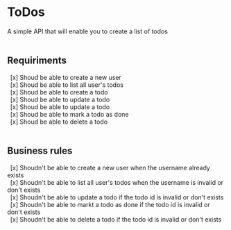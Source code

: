 # ToDos
A simple API that will enable you to create a list of todos<br>
<br>
## Requiriments<br>
&ensp;[x] Shoud be able to create a new user<br>
&ensp;[x] Shoud be able to list all user's todos<br>
&ensp;[x] Shoud be able to create a todo<br>
&ensp;[x] Shoud be able to update a todo<br>
&ensp;[x] Shoud be able to update a todo<br>
&ensp;[x] Shoud be able to mark a todo as done<br>
&ensp;[x] Shoud be able to delete a todo<br>
<br>
## Business rules<br>
&ensp;[x] Shoudn't be able to create a new user when the username already exists<br>
&ensp;[x] Shoudn't be able to list all user's todos when the username is invalid or don't exists<br>
&ensp;[x] Shoudn't be able to update a todo if the todo id is invalid or don't exists<br>
&ensp;[x] Shoudn't be able to markt a todo as done if the todo id is invalid or don't exists<br>
&ensp;[x] Shoudn't be able to delete a todo if the todo id is invalid or don't exists<br>